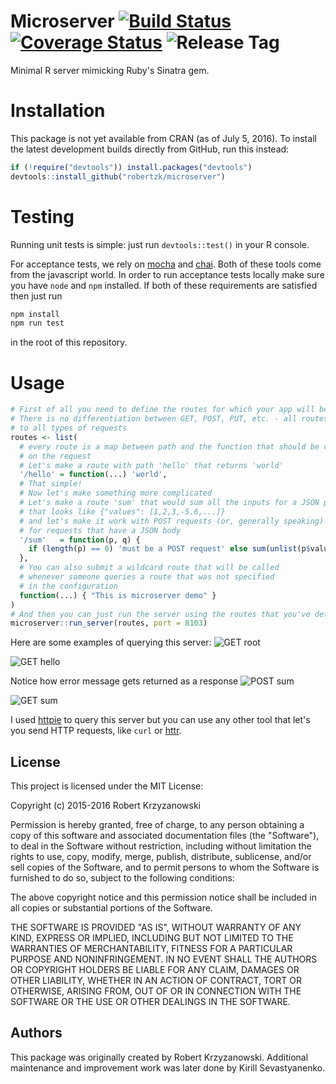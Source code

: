 Microserver [![Build Status](https://img.shields.io/travis/robertzk/microserver.svg)](https://travis-ci.org/robertzk/microserver) [![Coverage Status](https://img.shields.io/coveralls/robertzk/microserver.svg)](https://coveralls.io/r/robertzk/microserver) ![Release Tag](https://img.shields.io/github/tag/robertzk/microserver.svg)
===========

Minimal R server mimicking Ruby's Sinatra gem.

# Installation

This package is not yet available from CRAN (as of July 5, 2016).
To install the latest development builds directly from GitHub, run this instead:

```r
if (!require("devtools")) install.packages("devtools")
devtools::install_github("robertzk/microserver")
```

# Testing

Running unit tests is simple: just run `devtools::test()` in your R console.

For acceptance tests, we rely on [mocha](https://mochajs.org/) and [chai](http://chaijs.com/). Both
of these tools come from the javascript world. In order to run acceptance tests
locally make sure you have `node` and `npm` installed. If both of these requirements
are satisfied then just run

```sh
npm install
npm run test
```

in the root of this repository.

# Usage

```r
# First of all you need to define the routes for which your app will be responding.
# There is no differentiation between GET, POST, PUT, etc. - all routes respond
# to all types of requests
routes <- list(
  # every route is a map between path and the function that should be called
  # on the request
  # Let's make a route with path 'hello' that returns 'world'
  '/hello' = function(...) 'world',
  # That simple!
  # Now let's make something more complicated
  # Let's make a route 'sum' that would sum all the inputs for a JSON payload
  # that looks like {"values": [1,2,3,-5.6,...]}
  # and let's make it work with POST requests (or, generally speaking)
  # for requests that have a JSON body
  '/sum'   = function(p, q) {
    if (length(p) == 0) 'must be a POST request' else sum(unlist(p$values))
  },
  # You can also submit a wildcard route that will be called
  # whenever someone queries a route that was not specified
  # in the configuration
  function(...) { "This is microserver demo" }
)
# And then you can just run the server using the routes that you've defined
microserver::run_server(routes, port = 8103)
```

Here are some examples of querying this server:
![GET root](http://puu.sh/kRx5x/d34cd39f72.png)

![GET hello](http://puu.sh/kRwd1/95382fcb8f.png)

Notice how error message gets returned as a response
![POST sum](http://puu.sh/kRwqo/454be5aa0c.png)

![GET sum](http://puu.sh/kRwT5/ba673c15cb.png)

I used [httpie](https://github.com/jkbrzt/httpie) to query this server but you can use any other tool that let's you send HTTP requests, like `curl` or [httr](https://github.com/hadley/httr).



## License

This project is licensed under the MIT License:

Copyright (c) 2015-2016 Robert Krzyzanowski

Permission is hereby granted, free of charge, to any person obtaining
a copy of this software and associated documentation files (the
"Software"), to deal in the Software without restriction, including
without limitation the rights to use, copy, modify, merge, publish,
distribute, sublicense, and/or sell copies of the Software, and to
permit persons to whom the Software is furnished to do so, subject to
the following conditions:

The above copyright notice and this permission notice shall be included
in all copies or substantial portions of the Software.

THE SOFTWARE IS PROVIDED "AS IS", WITHOUT WARRANTY OF ANY KIND,
EXPRESS OR IMPLIED, INCLUDING BUT NOT LIMITED TO THE WARRANTIES OF
MERCHANTABILITY, FITNESS FOR A PARTICULAR PURPOSE AND NONINFRINGEMENT.
IN NO EVENT SHALL THE AUTHORS OR COPYRIGHT HOLDERS BE LIABLE FOR ANY
CLAIM, DAMAGES OR OTHER LIABILITY, WHETHER IN AN ACTION OF CONTRACT,
TORT OR OTHERWISE, ARISING FROM, OUT OF OR IN CONNECTION WITH THE
SOFTWARE OR THE USE OR OTHER DEALINGS IN THE SOFTWARE.


## Authors

This package was originally created by Robert Krzyzanowski. Additional
maintenance and improvement work was later done by Kirill Sevastyanenko.
